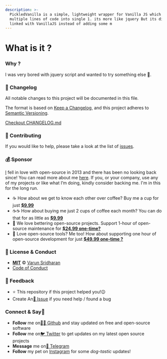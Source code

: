 ```yaml
---
description: >-
  PickledVanilla is a simple, lightweight wrapper for Vanilla JS which combines
  multiple lines of code into single 1. its more like jquery But its directly
  linked with VanillaJS instead of adding some m
---
```


# What is it ?

### Why ?

I was very bored with jquery script and wanted to try something else 🙈.

### 📝 Changelog

All notable changes to this project will be documented in this file.

The format is based on [Keep a Changelog](https://keepachangelog.com/en/1.0.0/), and this project adheres to [Semantic Versioning](https://semver.org/spec/v2.0.0.html).

[Checkout CHANGELOG.md](https://github.com/wponion/PickledVanilla/blob/master/CHANGELOG.md)

### 🤝 Contributing

If you would like to help, please take a look at the list of [issues](https://github.com/wponion/PickledVanilla/blob/master/issues).

### 💰 Sponsor

[I](https://sva.onl/twitter/) fell in love with open-source in 2013 and there has been no looking back since! You can read more about me [here](https://sva.onl/website/). If you, or your company, use any of my projects or like what I’m doing, kindly consider backing me. I'm in this for the long run.

* ☕ How about we get to know each other over coffee? Buy me a cup for just [**$9.99**](https://sva.onl/buymeacoffee)
* ☕️☕️ How about buying me just 2 cups of coffee each month? You can do that for as little as [**$9.99**](https://sva.onl/buymeacoffee)
* 🔰 We love bettering open-source projects. Support 1-hour of open-source maintenance for [**$24.99 one-time?**](https://sva.onl/paypal)
* 🚀 Love open-source tools? Me too! How about supporting one hour of open-source development for just [**$49.99 one-time ?**](https://sva.onl/paypal)

### 📜 License & Conduct

* [**MIT**](https://github.com/wponion/PickledVanilla/blob/master/LICENSE) © [Varun Sridharan](https://github.com/wponion/PickledVanilla/blob/master/website)
* [Code of Conduct](https://github.com/wponion/PickledVanilla/blob/master/code-of-conduct.md)

### 📣 Feedback

* ⭐ This repository if this project helped you!😉
* Create An[🔧 Issue](https://github.com/wponion/PickledVanilla/blob/master/issues) if you need help / found a bug

### Connect & Say👋

* **Follow** me on[👨‍💻 Github](https://sva.onl/github/) and stay updated on free and open-source software
* **Follow** me on[🐦 Twitter](https://sva.onl/twitter/) to get updates on my latest open source projects
* **Message** me on[📠 Telegram](https://sva.onl/telegram/)
* **Follow** my pet on [Instagram](https://www.instagram.com/sofythelabrador/) for some _dog-tastic_ updates!



